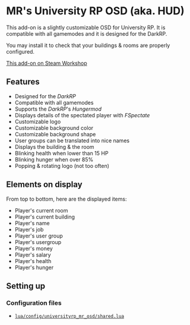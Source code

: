 # MR's University RP OSD (aka. HUD)

This add-on is a slightly customizable OSD for University RP. It is compatible with all gamemodes and it is designed for the DarkRP.

You may install it to check that your buildings & rooms are properly configured.

[This add-on on Steam Workshop](https://steamcommunity.com/sharedfiles/filedetails/?id=2130225692)

## Features

- Designed for the *DarkRP*
- Compatible with all gamemodes
- Supports the *DarkRP*'s *Hungermod*
- Displays details of the spectated player with *FSpectate*
- Customizable logo
- Customizable background color
- Customizable background shape
- User groups can be translated into nice names
- Displays the building & the room
- Blinking health when lower than 15 HP
- Blinking hunger when over 85%
- Popping & rotating logo (not too often)

## Elements on display

From top to bottom, here are the displayed items:

- Player's current room
- Player's current building
- Player's name
- Player's job
- Player's user group
- Player's usergroup
- Player's money
- Player's salary
- Player's health
- Player's hunger

## Setting up

### Configuration files

- [`lua/config/universityrp_mr_osd/shared.lua`](../_config/lua/config/universityrp_mr_osd/shared.lua)
